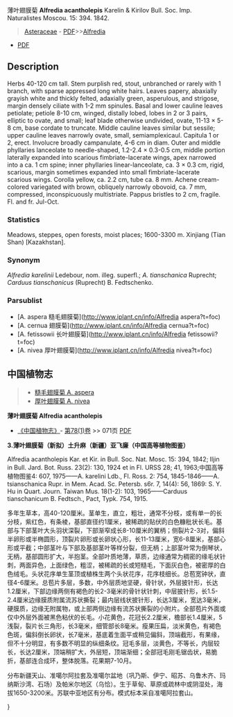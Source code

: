薄叶翅膜菊 **Alfredia acantholepis** Karelin & Kirilov Bull. Soc. Imp. Naturalistes Moscou. 15: 394. 1842.

> [Asteraceae](http://www.iplant.cn/info/Asteraceae?t=foc) - [PDF](http://www.iplant.cn/foc/pdf/Asteraceae.pdf)>>[Alfredia](http://www.iplant.cn/info/Alfredia?t=foc)
 - [PDF](http://www.iplant.cn/foc/pdf/Alfredia.pdf)

## Description

Herbs 40-120 cm tall. Stem purplish red, stout, unbranched or rarely with 1 branch, with sparse appressed long white hairs. Leaves papery, abaxially grayish white and thickly felted, adaxially green, asperulous, and strigose, margin densely ciliate with 1-2 mm spinules. Basal and lower cauline leaves petiolate; petiole 8-10 cm, winged, distally lobed, lobes in 2 or 3 pairs, elliptic to ovate, and small; leaf blade otherwise undivided, ovate, 11-13 × 5-8 cm, base cordate to truncate. Middle cauline leaves similar but sessile; upper cauline leaves narrowly ovate, small, semiamplexicaul. Capitula 1 or 2, erect. Involucre broadly campanulate, 4-6 cm in diam. Outer and middle phyllaries lanceolate to needle-shaped, 1.2-2.4 × 0.3-0.5 cm, middle portion laterally expanded into scarious fimbriate-lacerate wings, apex narrowed into a ca. 1 cm spine; inner phyllaries linear-lanceolate, ca. 3 × 0.3 cm, rigid, scarious, margin sometimes expanded into small fimbriate-lacerate scarious wings. Corolla yellow, ca. 2.2 cm, tube ca. 8 mm. Achene cream-colored variegated with brown, obliquely narrowly obovoid, ca. 7 mm, compressed, inconspicuously multistriate. Pappus bristles to 2 cm, fragile. Fl. and fr. Jul-Oct.

### Statistics
Meadows, steppes, open forests, moist places; 1600-3300 m. Xinjiang (Tian Shan) [Kazakhstan].

### Synonym
*Alfredia karelinii* Ledebour, nom. illeg. superfl.; *A. tianschanica* Ruprecht; *Carduus tianschanicus* (Ruprecht) B. Fedtschenko.

### Parsublist

* [A.  aspera  糙毛翅膜菊](http://www.iplant.cn/info/Alfredia aspera?t=foc)
* [A.  cernua  翅膜菊](http://www.iplant.cn/info/Alfredia cernua?t=foc)
* [A.  fetissowii  长叶翅膜菊](http://www.iplant.cn/info/Alfredia fetissowii?t=foc)
* [A.  nivea  厚叶翅膜菊](http://www.iplant.cn/info/Alfredia nivea?t=foc)

## 中国植物志

> * [糙毛翅膜菊  A.  aspera](Alfredia-aspera-糙毛翅膜菊.md)
> * [厚叶翅膜菊  A.  nivea](Alfredia-nivea-厚叶翅膜菊.md)


**薄叶翅膜菊 Alfredia acantholepis**

* [《中国植物志》](http://www.iplant.cn/frps)- [第78(1)卷](http://www.iplant.cn/frps/vol/78(1)) >> 071页 [PDF](http://www.iplant.cn/frps/pdf/78(1)/071a.PDF)


**3.薄叶翅膜菊（新拟）土升麻（新疆）亚飞廉（中国高等植物图鉴）**

Alfredia acantholepis Kar. et Kir. in Bull. Soc. Nat. Mosc. 15: 394, 1842; Iljin in Bull. Jard. Bot. Russ. 23(2): 130, 1924 et in Fl. URSS 28; 41, 1963;中国高等植物图鉴4: 607, 1975——A. karelini Ldb., Fl. Ross. 2: 754, 1845-1846——A. tsianschanica Rupr. in Mem. Acad. Sc. Petersb. s6r. 7, 14(4): 56, 1869: S. Y. Hu in Quart. Journ. Taiwan Mus. 18(1-2): 103, 1965——Carduus tianschanicum B. Fedtsch., Pact, Typk. 754, 1915.

多年生草本，高40-120厘米。茎单生，直立，粗壮，通常不分枝，或有单一的长分枝，紫红色，有条棱，基部直径约1厘米，被稀疏的贴伏的白色糠秕状长毛。基部与下部茎叶大头羽状深裂，下部渐窄成长8-10厘米的翼柄；侧裂片2-3对，偏斜半卵形或半椭圆形，顶裂片卵形或长卵状心形，长11-13厘米，宽6-8厘米，基部心形或平截；中部茎叶与下部及基部茎叶等样分裂，但无柄；上部茎叶常为倒琴状，无柄，基部圆形扩大，半抱茎。全部叶质地薄，草质，边缘通常为稠密的缘毛状针刺，两面异色，上面绿色，粗涩，被稀疏的长或短糙毛，下面灰白色，被密厚的白色绒毛。头状花序单生茎顶或植株生两个头状花序，花序枝细长。总苞宽钟状，直径4-6厘米。总苞片多层，多数，中外层质地坚硬，骨针状，外层披针形，长达1.2厘米，下部边缘两侧有褐色的长2-3毫米的骨针状针刺，中层披针形，长1.5-2.4厘米边缘膜质附属流苏状撕裂；最内层线状披针形，长达3厘米，宽达3毫米，硬膜质，边缘无附属物，或上部两侧边缘有流苏状撕裂的小附片。全部苞片外面或仅中外层外面被黑色粘伏的长毛。小花黄色，花冠长2.2厘米，檐部长1.4厘米，5浅裂，裂片长三角形，长3毫米，细管部长8毫米。瘦果压扁，淡米黄色，有褐色色斑，偏斜倒长卵状，长7毫米，基底着生面平或稍见偏斜，顶端截形，有果缘，但不十分明显，有多数不明显的纵细条纹。冠毛多层，淡黄色，不等长，内层较长，长达2厘米，顶端稍扩大，外层短，顶端渐细；全部冠毛刚毛锯齿状，易脆折，基部连合成环，整体脱落。花果期7-10月。

分布新疆天山、准噶尔阿拉套及准噶尔盆地（巩乃斯、伊宁、昭苏、乌鲁木齐、玛纳斯沙湾、石场）及帕米尔地区（乌恰）。生于草甸、草原或疏林中或阴湿处，海拔1650-3200米。苏联中亚地区有分布。模式标本采自准噶阿拉套山。

}